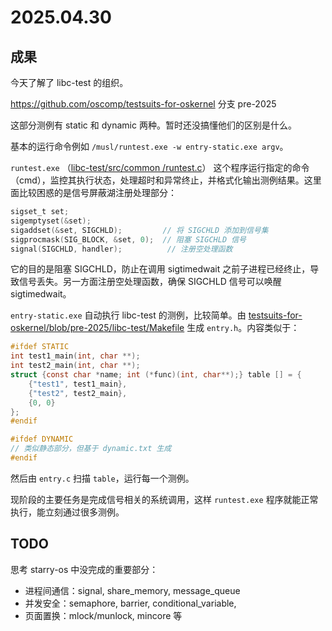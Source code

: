 # 2025.04.30

## 成果

今天了解了 libc-test 的组织。

https://github.com/oscomp/testsuits-for-oskernel 分支 pre-2025

这部分测例有 static 和 dynamic 两种。暂时还没搞懂他们的区别是什么。

基本的运行命令例如 `/musl/runtest.exe -w entry-static.exe argv`。

``runtest.exe`` （[libc-test/src/common
/runtest.c](https://github.com/oscomp/testsuits-for-oskernel/blob/b42d1671ee30db3a012d8f60f1d3daf900f0f8bf/libc-test/src/common/runtest.c)） 这个程序运行指定的命令（cmd），监控其执行状态，处理超时和异常终止，并格式化输出测例结果。这里面比较困惑的是信号屏蔽湖注册处理部分：

```c
sigset_t set;
sigemptyset(&set);
sigaddset(&set, SIGCHLD);         // 将 SIGCHLD 添加到信号集
sigprocmask(SIG_BLOCK, &set, 0);  // 阻塞 SIGCHLD 信号
signal(SIGCHLD, handler);          // 注册空处理函数
```

它的目的是阻塞 SIGCHLD，防止在调用 sigtimedwait 之前子进程已经终止，导致信号丢失。另一方面注册空处理函数，确保 SIGCHLD 信号可以唤醒 sigtimedwait。

`entry-static.exe` 自动执行 libc-test 的测例，比较简单。由 [testsuits-for-oskernel/blob/pre-2025/libc-test/Makefile](https://github.com/oscomp/testsuits-for-oskernel/blob/pre-2025/libc-test/Makefile) 生成 `entry.h`。内容类似于：

```c
#ifdef STATIC
int test1_main(int, char **);
int test2_main(int, char **);
struct {const char *name; int (*func)(int, char**);} table [] = {
    {"test1", test1_main},
    {"test2", test2_main},
    {0, 0}
};
#endif

#ifdef DYNAMIC
// 类似静态部分，但基于 dynamic.txt 生成
#endif
```

然后由 `entry.c` 扫描 `table`，运行每一个测例。

现阶段的主要任务是完成信号相关的系统调用，这样 `runtest.exe` 程序就能正常执行，能立刻通过很多测例。

## TODO

思考 starry-os 中没完成的重要部分：

- 进程间通信：signal, share_memory, message_queue
- 并发安全：semaphore, barrier, conditional_variable, 
- 页面置换：mlock/munlock, mincore 等